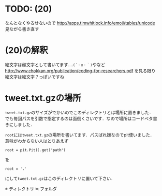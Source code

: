 # TODO: (20)

なんとなくやるせないので
http://apps.timwhitlock.info/emoji/tables/unicode
見ながら書き直す

# (20)の解釈

絵文字は顔文字として書いてます....`(´・ω・｀)`やなど
http://www.chokkan.org/publication/coding-for-researchers.pdf
を見る限り絵文字は絵文字？っぽいですね

# tweet.txt.gzの場所

`tweet.txt.gz`のサイズがでかいのでこのディレクトリとは場所に置きました．
でも毎回パスを引数で指定するのは面倒くさいです．なので場所はコードベタ書きにしました．

`root`には`tweet.txt.gz`の場所を書いてます．パスばれ嫌なのでpit使いました．
意味がわからない人はとりあえず
```
root = pit.Pit().get("path")
```
を
```
root = '.'
```
にして`tweet.txt.gz`はこのディレクトリに置いて下さい．

※ ディレクトリ ≒ フォルダ
